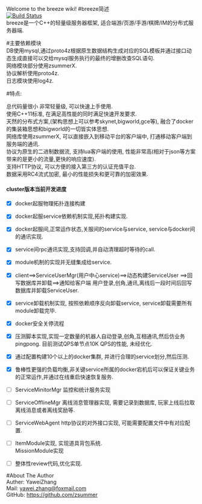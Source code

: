 Welcome to the breeze wiki!
#breeze简述  
[![Build Status](https://travis-ci.org/zsummer/breeze.svg?branch=master)](https://travis-ci.org/zsummer/breeze)  
breeze是一个C++的轻量级服务器框架, 适合端游/页游/手游/棋牌/IM的分布式服务器端.  
  
#主要依赖模块  
DB使用mysql,通过proto4z根据原生数据结构生成对应的SQL模板并通过接口动态生成直接可以交给mysql服务执行的最终的增删改查SQL语句.    
网络模块部分使用zsummerX.  
协议解析使用proto4z.  
日志模块使用log4z.

  
#特点:    
  
总代码量很小 非常轻量级, 可以快速上手使用.  
使用C++11标准, 在满足高性能的同时满足快速开发要求.  
天然的分布式方案,(架构思想上可以参考skynet,bigworld,gce等), 融合了docker的集装箱思想和bigworld的一切皆实体思想.   
网络库使用zsummerX, 可以直接嵌入到移动平台的客户端中, 打通移动客户端到服务端的通讯.  
协议为原生的二进制数据流, 支持lua客户端的使用, 性能非常高(相对于json等方案带来的是更小的流量,更快的响应速度).  
支持HTTP协议, 可以方便的接入第三方的认证充值平台.  
数据采用RC4流式加密, 最小的性能损失和更可靠的加密效果.  

#### cluster版本当前开发进度  

 
- [x] docker起服物理拓扑连接构建  
- [x] docker起服service依赖机制实现,拓扑构建实现.  
- [x] docker起服间,正常运作状态,关服间的service与service, service与docker间的通讯实现.  
- [x] service间rpc通讯实现,支持回调,并自动清理超时等待的call. 
- [x] module机制的实现并无缝集成给service.  
- [x] client==>ServiceUserMgr(用户中心service)==>动态构建ServiceUser ==>回写数据库并卸载==>通知给客户端 用户登录,创角,通讯,离线后一段时间后回写数据库并卸载ServiceUser.  
- [x] service卸载机制实现, 按照依赖顺序反向卸载service, service卸载需要所有module卸载完毕.    
- [x] docker安全关停流程  
- [x] 压测脚本实现,实现一定数量的机器人自动登录,创角,互相通讯,然后仿业务pingpong.  目前测试QPS单节点10K QPS的性能, 未经优化.    
- [x] 通过配置构建10个以上的docker集群, 并进行合理的service划分,然后压测.  
- [x] 鲁棒性更强的负载均衡,非关键service所属的docker宕机后可以保证关键业务的正常运作,并通过在线重启快速恢复服务.  
- [ ] ServiceMinitorMgr 监控和统计服务实现  
- [ ] ServiceOfflineMgr 离线消息管理器实现, 需要记录到数据库, 玩家上线后拉取离线消息或者离线奖励等.  
- [ ] ServiceWebAgent http协议的对外接口实现, 可能需要配置文件中有对应配置.  
- [ ] ItemModule实现, 实现道具背包系统.  
MissionModule实现  
- [ ] 整体性review代码,优化实现.  


#About The Author  
Auther: YaweiZhang  
Mail: yawei.zhang@foxmail.com  
GitHub: https://github.com/zsummer  
  
